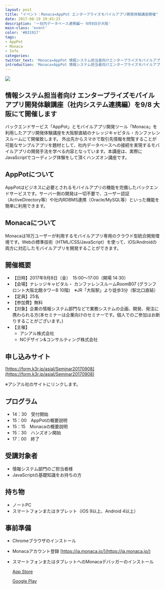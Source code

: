 ```yaml
---
layout: post
title: "イベント：Monaca✕AppPot エンタープライズモバイルアプリ開発体験講座開催"
date: 2017-08-19 19:43:23
description: '～社内データベース連携編～ 9月8日＠大阪'
main-class: 'event'
color: '#B31917'
tags:
- AppPot
- Monaca
- Info
categories:
twitter_text: 'Monaca✕AppPot 情報システム担当者向けエンタープライズモバイルアプリ開発体験講座 ～社内データベース連携編～ 9月8日＠大阪 を開催します。'
introduction: 'Monaca✕AppPot 情報システム担当者向けエンタープライズモバイルアプリ開発体験講座 ～社内データベース連携編～ 9月8日＠大阪 を開催します。'
---
```


![](https://img.k3r.jp/asial/1_2.png)

## 情報システム担当者向け エンタープライズモバイルアプリ開発体験講座（社内システム連携編）を9/8 大阪にて開催します

バックエンドサービス「AppPot」とモバイルアプリ開発ツール「Monaca」を利用したアプリ開発体験講座を大阪駅直結のナレッジキャピタル・カンファレンスルームにて開催致します。
外出先からスマホで取引先情報を閲覧することが可能なサンプルアプリを題材として、社内データベースへの接続を実現するモバイルアプリの開発手法を学べる内容となっています。本講座は、実際にJavaScriptでコーディング体験をして頂くハンズオン講座です。

## AppPotについて
AppPotはビジネスに必要とされるモバイルアプリの機能を完備したバックエンドサービスです。サーバー側の開発は一切不要で、ユーザー認証（ActiveDirectory等）や社内RDBMS連携（Oracle/MySQL等）といった機能を簡単に利用できます。

## Monacaについて
Monacaは18万ユーザーが利用するモバイルアプリ専用のクラウド型統合開発環境です。Webの標準技術（HTML/CSS/JavaScript）を使って、iOS/Androidの両方に対応したモバイルアプリを開発することができます。

## 開催概要
- 【日時】2017年9月8日（金）　15:00〜17:00（開場 14:30）
- 【会場】ナレッジキャピタル・ カンファレンスルームRoomB07 (グランフロント大阪北館タワーB 10階)　※JR「大阪駅」より徒歩3分（駅北口直結）
- 【定員】25名
- 【参加費】無料
- 【対象】企業の情報システム部門などで業務システムの企画、開発、発注に携わられる方(本セミナーは企業向けのセミナーです。個人でのご参加はお断りすることがございます。)
- 【主催】
  - アシアル株式会社
  - NCデザイン&コンサルティング株式会社

## 申し込みサイト

[https://form.k3r.jp/asial/Seminar20170908](https://form.k3r.jp/asial/Seminar20170908)

※アシアル社のサイトにリンクします。

## プログラム
- 14：30　受付開始
- 15：00　AppPotの概要説明
- 15：15　Monacaの概要説明
- 15：30　ハンズオン開始
- 17：00　終了

## 受講対象者
- 情報システム部門のご担当者様
- JavaScriptの基礎知識をお持ちの方

## 持ち物
- ノートPC
- スマートフォンまたはタブレット（iOS 9以上、Android 4以上）

## 事前準備
- Chromeブラウザのインストール

- Monacaアカウント登録
    [https://ja.monaca.io/](https://ja.monaca.io/)

- スマートフォンまたはタブレットへのMonacaデバッガーのインストール

    [App Store](https://itunes.apple.com/jp/app/monaca/id550941371)

    [Google Play](https://play.google.com/store/apps/details?id=mobi.monaca.debugger)

